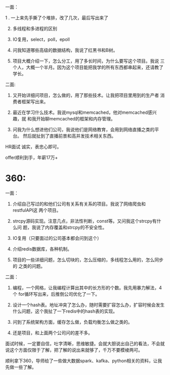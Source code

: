 一面：

1 . 一上来先手撕了个堆排，改了几次，最后写出来了

2. 多线程和多进程的区别

3. IO复用，select，poll，epoll

4. 问我知道哪些高级的数据结构，我说了红黑书和B树。

5. 项目大概介绍一下，怎么分工，用了多长时间，为什么要写这个项目。我说 三  个人，大概一个半月。因为这个项目能把我学的所有东西都串起来，还请教了学长。

二面:  

1. 又开始详细问项目，怎么做的，用了那些技术。让我把项目里用到的生产者    消  费者框架写出来。

2. 最近在学习什么技术。我说mysql和memcached，他对memcached感兴趣，就 和我开始聊memcached的框架和内存管理。

3. 问我为什么想进他们公司，我说他们是网络教育，会用到网络直播之类的平台。    然后就扯到了直播前景和高并发技术相关东西。

HR面试
诚实，表忠心即可。

offer顺利到手，年薪17万+


# 360:
一面：
1. 介绍自己写过的和他们公司有关系有关系的项目。我说了网络爬虫和restfulAPI这   两个项目。

2. strcpy源码实现。注意几点，非法性判断，const等。又问我这个strcpy有什么问    题，我说了内存覆盖和strcpy的不安全性。

3. IO复用（只要面过的公司基本都会问到这个）

4. 介绍redis数据库，各种机制。

5. 项目的一些详细问题，怎么切块的，怎么压缩的，多线程怎么用的，怎么同步的    之类的问题。

二面： 
1. 编程，一个网格，让我编程计算出其中的长方形的个数。我先用暴力解法，4个 for循环写出来，后推倒公司优化了一下。

2. 设计一个hash表。地址冲突了怎么办，随时需要扩容怎么办，扩容时候会发生  什么问题，这个我扯了一下redis中的hash表的实现。

3. 问到了系统架构方面，缓存怎么做，负载均衡怎么做之类的。

4. 还是项目，和上面两个公司问的差不多。

面试时候，一定要自信，吐字清晰，思维敏捷。会就大胆说出自己的看法，不会就说这个方面仅限于了解，把了解的说出来就够了，千万不要模棱两可。

顺利拿下360，导师给了一些做大数据spark、kafka、python相关的资料，让我先做一些了解。
